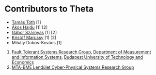 # Contributors to Theta
* [Tamás Tóth](https://inf.mit.bme.hu/en/members/totht) [1]
* [Ákos Hajdu](https://inf.mit.bme.hu/en/members/hajdua) [1] [2]
* [Gábor Szárnyas](https://inf.mit.bme.hu/en/members/szarnyasg) [1] [2]
* [Kristóf Marussy](https://inf.mit.bme.hu/en/members/marussyk) [1] [2]
* Mihály Dobos-Kovács [1]

  
1. [Fault Tolerant Systems Research Group](https://inf.mit.bme.hu/en), [Department of Measurement and Information Systems](http://www.mit.bme.hu/eng/), [Budapest University of Technology and Economics](http://www.bme.hu/?language=en)
2. [MTA-BME Lendület Cyber-Physical Systems Research Group](http://lendulet.inf.mit.bme.hu/)